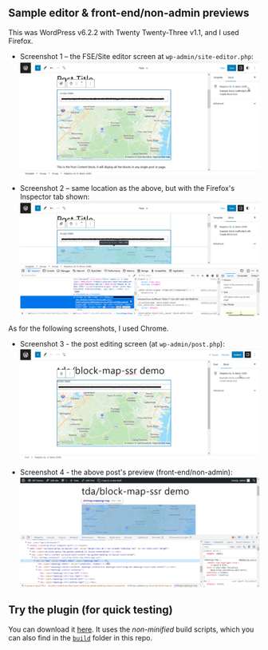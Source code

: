 ## Sample editor & front-end/non-admin previews

This was WordPress v6.2.2 with Twenty Twenty-Three v1.1, and I used Firefox.

* Screenshot 1 – the FSE/Site editor screen at `wp-admin/site-editor.php`:
  ![image](./screenshots/fse-editor-preview.png)

* Screenshot 2 – same location as the above, but with the Firefox's Inspector tab shown:
  ![image](./screenshots/fse-editor-preview-2.png)

As for the following screenshots, I used Chrome.

* Screenshot 3 - the post editing screen (at `wp-admin/post.php`):
  ![image](./screenshots/post-editor-preview.png)

* Screenshot 4 - the above post's preview (front-end/non-admin):
  ![image](./screenshots/front-end-preview.png)

## Try the plugin (for quick testing)

You can download it [here](https://www.dropbox.com/s/wzo59py7k0wllbw/block-map-ssr.zip?dl=0). It uses the *non-minified* build scripts, which you can also find in the [`build`](./build) folder in this repo.
